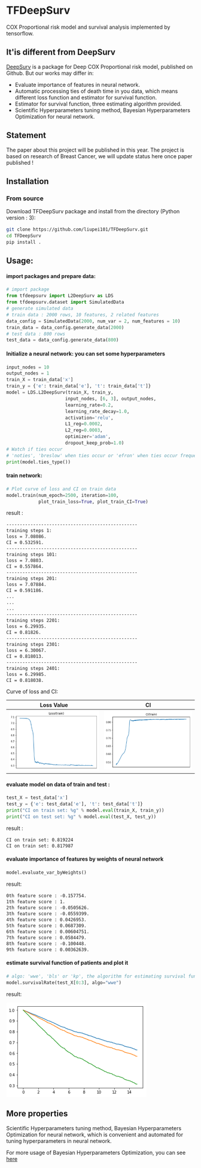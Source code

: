 # TFDeepSurv
COX Proportional risk model and survival analysis implemented by tensorflow.

## It'is different from DeepSurv
[DeepSurv](https://github.com/jaredleekatzman/DeepSurv) is a package for Deep COX Proportional risk model, published on Github. But our works may differ in:

- Evaluate importance of features in neural network.
- Automatic processing ties of death time in you data, which means different loss function and estimator for survival function.
- Estimator for survival function, three estimating algorithm provided.
- Scientific Hyperparameters tuning method, Bayesian Hyperparameters Optimization for neural network.

## Statement
The paper about this project will be published in this year. The project is based on
research of Breast Cancer, we will update status here once paper published !

## Installation
### From source

Download TFDeepSurv package and install from the directory (Python version : 3):
```bash
git clone https://github.com/liupei101/TFDeepSurv.git
cd TFDeepSurv
pip install .
```

## Usage:

#### import packages and prepare data:
```python
# import package
from tfdeepsurv import L2DeepSurv as LDS
from tfdeepsurv.dataset import SimulatedData
# generate simulated data
# train data : 2000 rows, 10 features, 2 related features
data_config = SimulatedData(2000, num_var = 2, num_features = 10)
train_data = data_config.generate_data(2000)
# test data : 800 rows
test_data = data_config.generate_data(800)
```

#### Initialize a neural network: you can set some hyperparameters
```python
input_nodes = 10
output_nodes = 1
train_X = train_data['x']
train_y = {'e': train_data['e'], 't': train_data['t']}
model = LDS.L2DeepSurv(train_X, train_y,
                      input_nodes, [6, 3], output_nodes, 
                      learning_rate=0.2,
                      learning_rate_decay=1.0,
                      activation='relu', 
                      L1_reg=0.0002, 
                      L2_reg=0.0003, 
                      optimizer='adam',
                      dropout_keep_prob=1.0)
# Watch if ties occur
# 'noties', 'breslow' when ties occur or 'efron' when ties occur frequently
print(model.ties_type())
```

#### train network:
```python
# Plot curve of loss and CI on train data
model.train(num_epoch=2500, iteration=100,
            plot_train_loss=True, plot_train_CI=True)
```

result :
```
-------------------------------------------------
training steps 1:
loss = 7.08086.
CI = 0.532591.
-------------------------------------------------
training steps 101:
loss = 7.0803.
CI = 0.557864.
-------------------------------------------------
training steps 201:
loss = 7.07884.
CI = 0.591186.
...
...
...
-------------------------------------------------
training steps 2201:
loss = 6.29935.
CI = 0.81826.
-------------------------------------------------
training steps 2301:
loss = 6.30067.
CI = 0.818013.
-------------------------------------------------
training steps 2401:
loss = 6.29985.
CI = 0.818038.
```
Curve of loss and CI:

Loss Value                       | CI
:-------------------------------:|:--------------------------------------:
![](notebook/pics/index.png)|![](notebook/pics/index1.png)

#### evaluate model on data of train and test :
```python
test_X = test_data['x']
test_y = {'e': test_data['e'], 't': test_data['t']}
print("CI on train set: %g" % model.eval(train_X, train_y))
print("CI on test set: %g" % model.eval(test_X, test_y))
```
result :
```
CI on train set: 0.819224
CI on train set: 0.817987
```

#### evaluate importance of features by weights of neural network
```python
model.evaluate_var_byWeights()
```
result:
```
0th feature score : -0.157754.
1th feature score : 1.
2th feature score : -0.0505626.
3th feature score : -0.0559399.
4th feature score : 0.0426953.
5th feature score : 0.0687309.
6th feature score : 0.00604751.
7th feature score : 0.0584479.
8th feature score : -0.100448.
9th feature score : 0.00362639.
```

#### estimate survival function of patients and plot it
```python
# algo: 'wwe', 'bls' or 'kp', the algorithm for estimating survival function
model.survivalRate(test_X[0:3], algo="wwe")
```

result:

![Survival rate](notebook/pics/index2.png)

## More properties
Scientific Hyperparameters tuning method, Bayesian Hyperparameters Optimization for neural network, which is convenient and automated for tuning hyperparameters in neural network.

For more usage of Bayesian Hyperparameters Optimization, you can see [here](BayesianHyperparamOptimization/README.md)